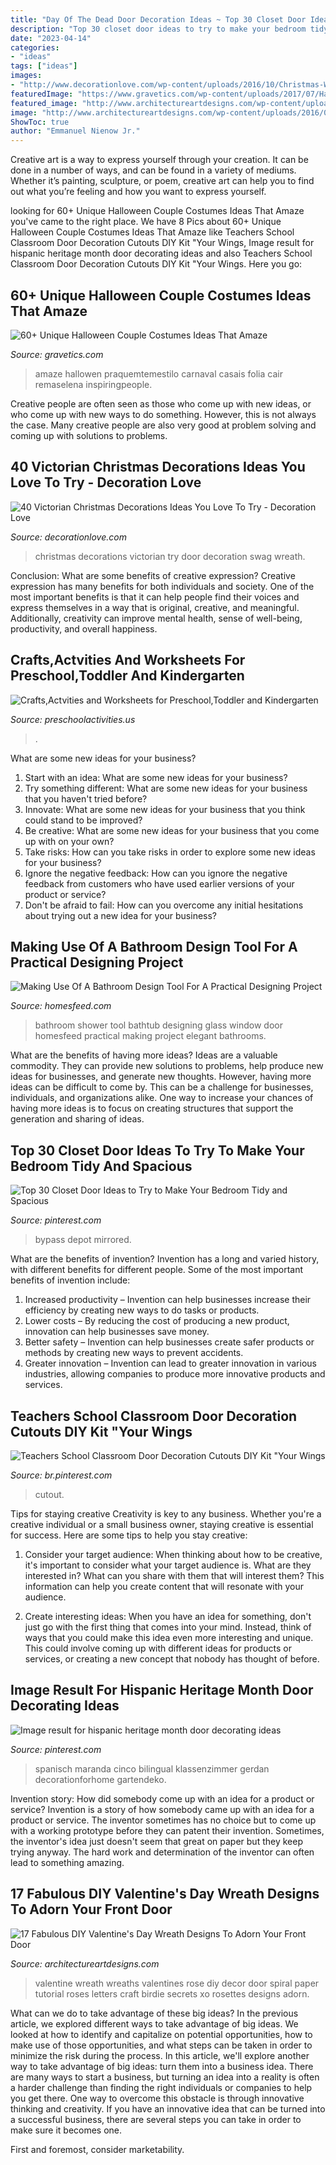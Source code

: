 ```yaml
---
title: "Day Of The Dead Door Decoration Ideas ~ Top 30 Closet Door Ideas To Try To Make Your Bedroom Tidy And Spacious"
description: "Top 30 closet door ideas to try to make your bedroom tidy and spacious"
date: "2023-04-14"
categories:
- "ideas"
tags: ["ideas"]
images:
- "http://www.decorationlove.com/wp-content/uploads/2016/10/Christmas-Wreath-Door-Swag.jpg"
featuredImage: "https://www.gravetics.com/wp-content/uploads/2017/07/Halloween-Costumes-Ideas-2017.jpg"
featured_image: "http://www.architectureartdesigns.com/wp-content/uploads/2016/01/13-37.jpg"
image: "http://www.architectureartdesigns.com/wp-content/uploads/2016/01/13-37.jpg"
ShowToc: true
author: "Emmanuel Nienow Jr."
---
```



Creative art is a way to express yourself through your creation. It can be done in a number of ways, and can be found in a variety of mediums. Whether it’s painting, sculpture, or poem, creative art can help you to find out what you’re feeling and how you want to express yourself.

	

		
looking for 60+ Unique Halloween Couple Costumes Ideas That Amaze you've came to the right place. We have 8 Pics about 60+ Unique Halloween Couple Costumes Ideas That Amaze like Teachers School Classroom Door Decoration Cutouts DIY Kit &quot;Your Wings, Image result for hispanic heritage month door decorating ideas and also Teachers School Classroom Door Decoration Cutouts DIY Kit &quot;Your Wings. Here you go:
		
    
## 60+ Unique Halloween Couple Costumes Ideas That Amaze

<img loading=lazy src="https://www.gravetics.com/wp-content/uploads/2017/07/Halloween-Costumes-Ideas-2017.jpg" onerror="this.onerror=null;this.src='https://tse4.mm.bing.net/th?id=OIP.nvYQ-l4Gzwj7OW3i01nHywHaLH&amp;pid=15.1';" alt="60+ Unique Halloween Couple Costumes Ideas That Amaze">

_Source: gravetics.com_

>amaze hallowen praquemtemestilo carnaval casais folia cair remaselena inspiringpeople. 

	

Creative people are often seen as those who come up with new ideas, or who come up with new ways to do something. However, this is not always the case. Many creative people are also very good at problem solving and coming up with solutions to problems.

    
## 40 Victorian Christmas Decorations Ideas You Love To Try - Decoration Love

<img loading=lazy src="http://www.decorationlove.com/wp-content/uploads/2016/10/Christmas-Wreath-Door-Swag.jpg" onerror="this.onerror=null;this.src='https://tse4.mm.bing.net/th?id=OIP.632T4gykwGAmQryXdXElPQHaNS&amp;pid=15.1';" alt="40 Victorian Christmas Decorations Ideas You Love To Try - Decoration Love">

_Source: decorationlove.com_

>christmas decorations victorian try door decoration swag wreath. 

	

Conclusion: What are some benefits of creative expression?
Creative expression has many benefits for both individuals and society. One of the most important benefits is that it can help people find their voices and express themselves in a way that is original, creative, and meaningful. Additionally, creativity can improve mental health, sense of well-being, productivity, and overall happiness.

    
## Crafts,Actvities And Worksheets For Preschool,Toddler And Kindergarten

<img loading=lazy src="https://www.preschoolactivities.us/wp-content/uploads/2015/10/Halloween-classroom-door-decoration.jpg" onerror="this.onerror=null;this.src='https://tse4.mm.bing.net/th?id=OIP.UI7HOZrce3hO2L2r2kZ7wwHaJ3&amp;pid=15.1';" alt="Crafts,Actvities and Worksheets for Preschool,Toddler and Kindergarten">

_Source: preschoolactivities.us_

>. 

	

What are some new ideas for your business?
1. Start with an idea: What are some new ideas for your business? 
2. Try something different: What are some new ideas for your business that you haven't tried before? 
3. Innovate: What are some new ideas for your business that you think could stand to be improved? 
4. Be creative: What are some new ideas for your business that you come up with on your own? 
5. Take risks: How can you take risks in order to explore some new ideas for your business? 
6. Ignore the negative feedback: How can you ignore the negative feedback from customers who have used earlier versions of your product or service? 
7. Don't be afraid to fail: How can you overcome any initial hesitations about trying out a new idea for your business?

    
## Making Use Of A Bathroom Design Tool For A Practical Designing Project

<img loading=lazy src="https://homesfeed.com/wp-content/uploads/2015/02/elegant-Brass-Faucet-Lighting-Idea-In-Ceiling-Window-Bathtub-Elegant-Box-square-Glass-Shower-Door-Design-Thought-Slidding-Design-Combined-With-Tile-Body-Bathtub.jpg" onerror="this.onerror=null;this.src='https://tse1.mm.bing.net/th?id=OIP.RIoGmW40-ZRtepn6DZjOQAHaJ3&amp;pid=15.1';" alt="Making Use Of A Bathroom Design Tool For A Practical Designing Project">

_Source: homesfeed.com_

>bathroom shower tool bathtub designing glass window door homesfeed practical making project elegant bathrooms. 

	

What are the benefits of having more ideas?
Ideas are a valuable commodity. They can provide new solutions to problems, help produce new ideas for businesses, and generate new thoughts. However, having more ideas can be difficult to come by. This can be a challenge for businesses, individuals, and organizations alike. One way to increase your chances of having more ideas is to focus on creating structures that support the generation and sharing of ideas.

    
## Top 30 Closet Door Ideas To Try To Make Your Bedroom Tidy And Spacious

<img loading=lazy src="https://i.pinimg.com/736x/81/53/55/8153555355368cb9ec81434acfcb4bfc.jpg" onerror="this.onerror=null;this.src='https://tse1.mm.bing.net/th?id=OIP.Jf53rK54901cl9GqJGap4wHaJ3&amp;pid=15.1';" alt="Top 30 Closet Door Ideas to Try to Make Your Bedroom Tidy and Spacious">

_Source: pinterest.com_

>bypass depot mirrored. 

	

What are the benefits of invention?
Invention has a long and varied history, with different benefits for different people. Some of the most important benefits of invention include: 
1) Increased productivity – Invention can help businesses increase their efficiency by creating new ways to do tasks or products. 
2) Lower costs – By reducing the cost of producing a new product, innovation can help businesses save money. 
3) Better safety – Invention can help businesses create safer products or methods by creating new ways to prevent accidents.
4) Greater innovation – Invention can lead to greater innovation in various industries, allowing companies to produce more innovative products and services.

    
## Teachers School Classroom Door Decoration Cutouts DIY Kit &quot;Your Wings

<img loading=lazy src="https://i.pinimg.com/736x/8f/80/c6/8f80c6e800fc9086ba65dae57243e2ee.jpg" onerror="this.onerror=null;this.src='https://tse1.mm.bing.net/th?id=OIP.73j2RjK3txE9U-bRmyrhBgHaL9&amp;pid=15.1';" alt="Teachers School Classroom Door Decoration Cutouts DIY Kit &quot;Your Wings">

_Source: br.pinterest.com_

>cutout. 

	

Tips for staying creative
Creativity is key to any business. Whether you're a creative individual or a small business owner, staying creative is essential for success. Here are some tips to help you stay creative: 
1. Consider your target audience: When thinking about how to be creative, it's important to consider what your target audience is. What are they interested in? What can you share with them that will interest them? This information can help you create content that will resonate with your audience. 

2. Create interesting ideas: When you have an idea for something, don't just go with the first thing that comes into your mind. Instead, think of ways that you could make this idea even more interesting and unique. This could involve coming up with different ideas for products or services, or creating a new concept that nobody has thought of before. 


    
## Image Result For Hispanic Heritage Month Door Decorating Ideas

<img loading=lazy src="https://i.pinimg.com/736x/71/30/30/7130300ed0c6f76240766f75abce7acb.jpg" onerror="this.onerror=null;this.src='https://tse3.mm.bing.net/th?id=OIP.nd7Ptha6rCxMnMRW4-8JzgHaNd&amp;pid=15.1';" alt="Image result for hispanic heritage month door decorating ideas">

_Source: pinterest.com_

>spanisch maranda cinco bilingual klassenzimmer gerdan decorationforhome gartendeko. 

	

Invention story: How did somebody come up with an idea for a product or service?
Invention is a story of how somebody came up with an idea for a product or service. The inventor sometimes has no choice but to come up with a working prototype before they can patent their invention. Sometimes, the inventor's idea just doesn't seem that great on paper but they keep trying anyway. The hard work and determination of the inventor can often lead to something amazing.

    
## 17 Fabulous DIY Valentine&#039;s Day Wreath Designs To Adorn Your Front Door

<img loading=lazy src="http://www.architectureartdesigns.com/wp-content/uploads/2016/01/13-37.jpg" onerror="this.onerror=null;this.src='https://tse4.mm.bing.net/th?id=OIP.C3j7noEzP7IcItWoTBfqgQHaLK&amp;pid=15.1';" alt="17 Fabulous DIY Valentine&#039;s Day Wreath Designs To Adorn Your Front Door">

_Source: architectureartdesigns.com_

>valentine wreath wreaths valentines rose diy decor door spiral paper tutorial roses letters craft birdie secrets xo rosettes designs adorn. 

	

What can we do to take advantage of these big ideas?
In the previous article, we explored different ways to take advantage of big ideas. We looked at how to identify and capitalize on potential opportunities, how to make use of those opportunities, and what steps can be taken in order to minimize the risk during the process. In this article, we'll explore another way to take advantage of big ideas: turn them into a business idea.
There are many ways to start a business, but turning an idea into a reality is often a harder challenge than finding the right individuals or companies to help you get there. One way to overcome this obstacle is through innovative thinking and creativity. If you have an innovative idea that can be turned into a successful business, there are several steps you can take in order to make sure it becomes one. 

First and foremost, consider marketability.


